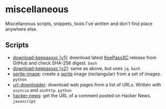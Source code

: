 # miscellaneous

Miscellaneous scripts, snippets, tools I've written and don't find place anywhere else.

## Scripts

- [download-keepassxc [v1]](./download-keepassxc-v1.sh): download latest [KeePassXC](https://keepassxc.org/) release from GitHub and check SHA-256 digest.  `bash`
- [download-keepassxc [v2]](./download-keepassxc-v2.sh): same as above, but uses `jq`.   `bash`
- [sprite-image](./sprite_image.py): create a [sprite](https://developer.mozilla.org/en-US/docs/Web/CSS/CSS_Images/Implementing_image_sprites_in_CSS)
    image (rectangular) from a set of images. `python`  
- [url-downloader](./url_downloader.py): download web pages from a list of URLs.
    Written with `asyncio` and `aiohttp`. `python`
- [hacker-news](./hacker-news.js): get the URL of a comment posted on Hacker News. `javascript`